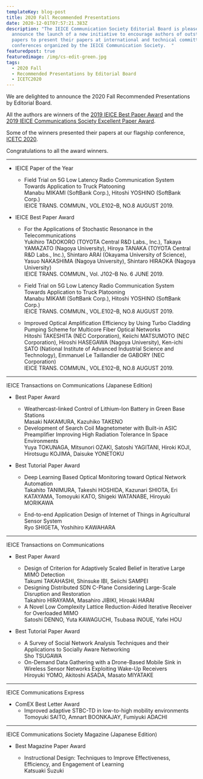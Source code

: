 ```yaml
---
templateKey: blog-post
title: 2020 Fall Recommended Presentations
date: 2020-12-01T07:57:21.383Z
description: "The IEICE Communication Society Editorial Board is pleased to
  announce the launch of a new initiative to encourage authors of outstanding
  papers to present their papers at international and technical committee
  conferences organized by the IEICE Communication Society.  "
featuredpost: true
featuredimage: /img/cs-edit-green.jpg
tags:
  - 2020 Fall
  - Recommended Presentations by Editorial Board
  - ICETC2020
---
```

We are delighted to announce the 2020 Fall Recommended Presentations by Editorial Board.

All the authors are winners of the [2019 IEICE Best Paper Award](https://www.ieice.org/eng_r/awards/new_honorary_members_award_winners.html?id=d) 
and the [2019 IEICE Communications Society Excellent Paper Award](https://www.ieice.org/cs_r/eng/about/award/ronbun.html).  

Some of the winners presented their papers at our flagship conference, [ICETC 2020](https://www.ieice.org/cs/icetc/index.html).

Congratulations to all the award winners.

----------------

- IEICE Paper of the Year

  - Field Trial on 5G Low Latency Radio Communication System Towards Application to Truck Platooning<br>
    Manabu MIKAMI (SoftBank Corp.), Hitoshi YOSHINO (SoftBank Corp.)<br>
    IEICE TRANS. COMMUN., VOL.E102–B, NO.8 AUGUST 2019.

- IEICE Best Paper Award

  - For the Applications of Stochastic Resonance in the Telecommunications<br>
    Yukihiro TADOKORO (TOYOTA Central R&D Labs., Inc.), Takaya YAMAZATO (Nagoya University), Hiroya TANAKA (TOYOTA Central R&D Labs., Inc.), Shintaro ARAI (Okayama University of Science), Yasuo NAKASHIMA (Nagoya University), Shintaro HIRAOKA (Nagoya University)<br>
    IEICE TRANS. COMMUN., Vol. J102–B No. 6 JUNE 2019.

  - Field Trial on 5G Low Latency Radio Communication System Towards Application to Truck Platooning<br>
    Manabu MIKAMI (SoftBank Corp.), Hitoshi YOSHINO (SoftBank Corp.)<br>
    IEICE TRANS. COMMUN., VOL.E102–B, NO.8 AUGUST 2019.

  - Improved Optical Amplification Efficiency by Using Turbo Cladding Pumping Scheme for Multicore Fiber Optical Networks<br>
    Hitoshi TAKESHITA (NEC Corporation), Keiichi MATSUMOTO (NEC Corporation), Hiroshi HASEGAWA (Nagoya University), Ken-ichi SATO (National Institute of Advanced Industrial Science and Technology), Emmanuel Le Taillandier de GABORY (NEC Corporation)<br>
    IEICE TRANS. COMMUN., VOL.E102–B, NO.8 AUGUST 2019.

-------------

IEICE Transactions on Communications (Japanese Edition) 

- Best Paper Award

  - Weathercast-linked Control of Lithium-Ion Battery in Green Base Stations<br>
    Masaki NAKAMURA, Kazuhiko TAKENO
  - Development of Search Coil Magnetometer with Built-in ASIC Preamplifier Improving High Radiation Tolerance In Space Environments<br>
    Yuya TOKUNAGA, Mitsunori OZAKI, Satoshi YAGITANI, Hiroki KOJI, Hirotsugu KOJIMA, Daisuke YONETOKU

- Best Tutorial Paper Award

  - Deep Learning Based Optical Monitoring toward Optical Network Automation<br>
  Takahito TANIMURA, Takeshi HOSHIDA, Kazunari SHIOTA, Eri KATAYAMA, Tomoyuki KATO, Shigeki WATANABE, Hiroyuki MORIKAWA

  - End-to-end Application Design of Internet of Things in Agricultural Sensor System<br>
  Ryo SHIGETA, Yoshihiro KAWAHARA

-------------

IEICE Transactions on Communications

- Best Paper Award

  - Design of Criterion for Adaptively Scaled Belief in Iterative Large MIMO Detection<br>
  Takumi TAKAHASHI, Shinsuke IBI, Seiichi SAMPEI
  - Designing Distributed SDN C-Plane Considering Large-Scale Disruption and Restoration<br>
  Takahiro HIRAYAMA, Masahiro JIBIKI, Hiroaki HARAI
  - A Novel Low Complexity Lattice Reduction-Aided Iterative Receiver for Overloaded MIMO<br>
  Satoshi DENNO, Yuta KAWAGUCHI, Tsubasa INOUE, Yafei HOU

- Best Tutorial Paper Award

  - A Survey of Social Network Analysis Techniques and their Applications to Socially Aware Networking<br>
  Sho TSUGAWA
  - On-Demand Data Gathering with a Drone-Based Mobile Sink in Wireless Sensor Networks Exploiting Wake-Up Receivers<br>
  Hiroyuki YOMO, Akitoshi ASADA, Masato MIYATAKE

-----------------

IEICE Communications Express

- ComEX Best Letter Award
  - Improved adaptive STBC-TD in low-to-high mobility environments<br>
  Tomoyuki SAITO, Amnart BOONKAJAY, Fumiyuki ADACHI

-------------------

IEICE Communications Society Magazine (Japanese Edition)

- Best Magazine Paper Award

  - Instructional Design: Techniques to Improve Effectiveness, Efficiency, and Engagement of Learning<br>
  Katsuaki Suzuki